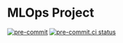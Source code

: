 # MLOps Project

[![pre-commit](https://img.shields.io/badge/pre--commit-enabled-brightgreen?logo=pre-commit)](https://github.com/pre-commit/pre-commit)
[![pre-commit.ci status](https://results.pre-commit.ci/badge/github/Pe4enIks/mlops-project/main.svg)](https://results.pre-commit.ci/latest/github/Pe4enIks/mlops-project/main)
